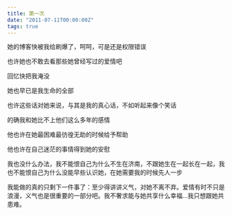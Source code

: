 ```yaml
---
title: 第一次
date: "2011-07-11T00:00:00Z"
tags: true
---
```


她的博客快被我给刷爆了，呵呵，可是还是权限错误

也许她也不敢去看那些她曾经写过的爱情吧

回忆快把我淹没

她也早已是我生命的全部

也许这些话对她来说，与其是我的真心话，不如听起来像个笑话

的确我和她比不上他们这么多年的感情

他也许在她最困难最彷徨无助的时候给予帮助

他也许在自己迷茫的事情得到她的安慰

我也没什么办法，我不能恨自己为什么不生在济南，不跟她生在一起长在一起，我也不能恨自己为什么没能早些认识她，在她需要我的时候先人一步

我能做的真的只剩下一件事了：至少得讲讲义气，对她不离不弃。爱情有时不只是浪漫，义气也是很重要的一部分吧。我不奢求能与她共享什么幸福…我只想跟她共患难。
